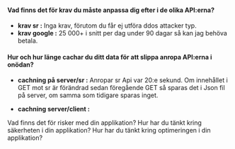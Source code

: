 
#### Vad finns det för krav du måste anpassa dig efter i de olika API:erna?
*  **krav sr :** Inga krav, förutom du får ej utföra ddos attacker typ.
*  **krav google :** 25 000+ i snitt per dag under 90 dagar så kan jag behöva betala.  

#### Hur och hur länge cachar du ditt data för att slippa anropa API:erna i onödan?
*  **cachning på server/sr :** Anropar sr Api var 20:e sekund. Om innehållet i GET mot sr är förändrad sedan föregående GET så sparas det i Json fil på server, om samma som tidigare sparas inget.

*  **cachning server/client :** 

Vad finns det för risker med din applikation?
Hur har du tänkt kring säkerheten i din applikation?
Hur har du tänkt kring optimeringen i din applikation?
